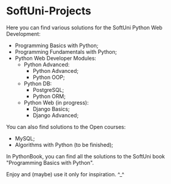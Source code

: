 # SoftUni-Projects
 
Here you can find various solutions for the SoftUni Python Web Development:
- Programming Basics with Python;
- Programming Fundamentals with Python;
- Python Web Developer Modules:
    - Python Advanced:
        - Python Advanced;
        - Python OOP;
    - Python DB:
        - PostgreSQL;
        - Python ORM;
    - Python Web (in progress):
        - Django Basics;
        - Django Advanced;


You can also find solutions to the Open courses:
- MySQL;
- Algorithms with Python (to be finished);


In PythonBook, you can find all the solutions to the SoftUni book "Programming Basics with Python".


Enjoy and (maybe) use it only for inspiration. ^_^